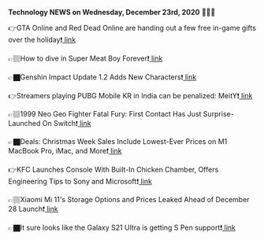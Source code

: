 <b>Technology NEWS on Wednesday, December 23rd, 2020</b> 📡📡📡 

👉GTA Online and Red Dead Online are handing out a few free in-game gifts over the holiday❗️<a href='https://techblock.club/?p=9031'> link</a>

👉🏽How to dive in Super Meat Boy Forever❗️<a href='https://techblock.club/?p=9033'> link</a>

👉🏿Genshin Impact Update 1.2 Adds New Characters❗️<a href='https://techblock.club/?p=9035'> link</a>

👉Streamers playing PUBG Mobile KR in India can be penalized: MeitY❗️<a href='https://techblock.club/?p=9037'> link</a>

👉🏽1999 Neo Geo Fighter Fatal Fury: First Contact Has Just Surprise-Launched On Switch❗️<a href='https://techblock.club/?p=9039'> link</a>

👉🏿Deals: Christmas Week Sales Include Lowest-Ever Prices on M1 MacBook Pro, iMac, and More❗️<a href='https://techblock.club/?p=9041'> link</a>

👉KFC Launches Console With Built-In Chicken Chamber, Offers Engineering Tips to Sony and Microsoft❗️<a href='https://techblock.club/?p=9043'> link</a>

👉🏽Xiaomi Mi 11's Storage Options and Prices Leaked Ahead of December 28 Launch❗️<a href='https://techblock.club/?p=9045'> link</a>

👉🏿It sure looks like the Galaxy S21 Ultra is getting S Pen support❗️<a href='https://techblock.club/?p=9047'> link</a>

